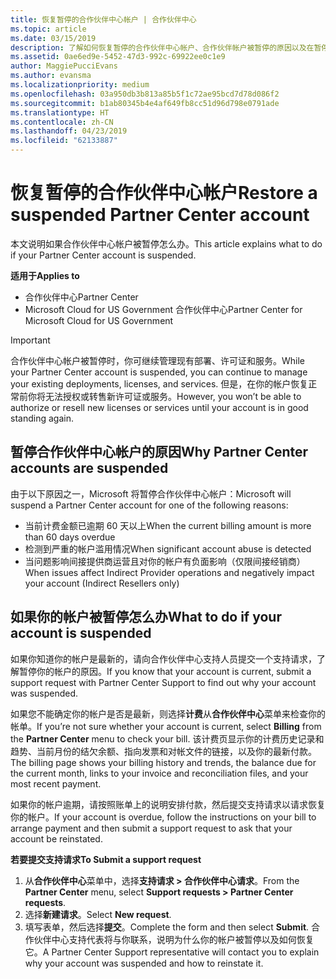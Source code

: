 ```yaml
---
title: 恢复暂停的合作伙伴中心帐户 | 合作伙伴中心
ms.topic: article
ms.date: 03/15/2019
description: 了解如何恢复暂停的合作伙伴中心帐户、合作伙伴帐户被暂停的原因以及在暂停时如何使用帐户。
ms.assetid: 0ae6ed9e-5452-47d3-992c-69922ee0c1e9
author: MaggiePucciEvans
ms.author: evansma
ms.localizationpriority: medium
ms.openlocfilehash: 03a950db3b813a85b5f1c72ae95bcd7d78d086f2
ms.sourcegitcommit: b1ab80345b4e4af649fb8cc51d96d798e0791ade
ms.translationtype: HT
ms.contentlocale: zh-CN
ms.lasthandoff: 04/23/2019
ms.locfileid: "62133887"
---
```

# <a name="restore-a-suspended-partner-center-account"></a><span data-ttu-id="7fcd2-103">恢复暂停的合作伙伴中心帐户</span><span class="sxs-lookup"><span data-stu-id="7fcd2-103">Restore a suspended Partner Center account</span></span>

<span data-ttu-id="7fcd2-104">本文说明如果合作伙伴中心帐户被暂停怎么办。</span><span class="sxs-lookup"><span data-stu-id="7fcd2-104">This article explains what to do if your Partner Center account is suspended.</span></span>

<span data-ttu-id="7fcd2-105">**适用于**</span><span class="sxs-lookup"><span data-stu-id="7fcd2-105">**Applies to**</span></span>

-  <span data-ttu-id="7fcd2-106">合作伙伴中心</span><span class="sxs-lookup"><span data-stu-id="7fcd2-106">Partner Center</span></span>
-  <span data-ttu-id="7fcd2-107">Microsoft Cloud for US Government 合作伙伴中心</span><span class="sxs-lookup"><span data-stu-id="7fcd2-107">Partner Center for Microsoft Cloud for US Government</span></span>


> [!IMPORTANT]  
> <span data-ttu-id="7fcd2-108">合作伙伴中心帐户被暂停时，你可继续管理现有部署、许可证和服务。</span><span class="sxs-lookup"><span data-stu-id="7fcd2-108">While your Partner Center account is suspended, you can continue to manage your existing deployments, licenses, and services.</span></span> <span data-ttu-id="7fcd2-109">但是，在你的帐户恢复正常前你将无法授权或转售新许可证或服务。</span><span class="sxs-lookup"><span data-stu-id="7fcd2-109">However, you won’t be able to authorize or resell new licenses or services until your account is in good standing again.</span></span>

## <a name="why-partner-center-accounts-are-suspended"></a><span data-ttu-id="7fcd2-110">暂停合作伙伴中心帐户的原因</span><span class="sxs-lookup"><span data-stu-id="7fcd2-110">Why Partner Center accounts are suspended</span></span>

<span data-ttu-id="7fcd2-111">由于以下原因之一，Microsoft 将暂停合作伙伴中心帐户：</span><span class="sxs-lookup"><span data-stu-id="7fcd2-111">Microsoft will suspend a Partner Center account for one of the following reasons:</span></span>

- <span data-ttu-id="7fcd2-112">当前计费金额已逾期 60 天以上</span><span class="sxs-lookup"><span data-stu-id="7fcd2-112">When the current billing amount is more than 60 days overdue</span></span> 
- <span data-ttu-id="7fcd2-113">检测到严重的帐户滥用情况</span><span class="sxs-lookup"><span data-stu-id="7fcd2-113">When significant account abuse is detected</span></span>
- <span data-ttu-id="7fcd2-114">当问题影响间接提供商运营且对你的帐户有负面影响（仅限间接经销商）</span><span class="sxs-lookup"><span data-stu-id="7fcd2-114">When issues affect Indirect Provider operations and negatively impact your account (Indirect Resellers only)</span></span>

## <a name="what-to-do-if-your-account-is-suspended"></a><span data-ttu-id="7fcd2-115">如果你的帐户被暂停怎么办</span><span class="sxs-lookup"><span data-stu-id="7fcd2-115">What to do if your account is suspended</span></span>

<span data-ttu-id="7fcd2-116">如果你知道你的帐户是最新的，请向合作伙伴中心支持人员提交一个支持请求，了解暂停你的帐户的原因。</span><span class="sxs-lookup"><span data-stu-id="7fcd2-116">If you know that your account is current, submit a support request with Partner Center Support to find out why your account was suspended.</span></span> 

<span data-ttu-id="7fcd2-117">如果您不能确定你的帐户是否是最新，则选择**计费**从**合作伙伴中心**菜单来检查你的帐单。</span><span class="sxs-lookup"><span data-stu-id="7fcd2-117">If you’re not sure whether your account is current, select **Billing** from the **Partner Center** menu to check your bill.</span></span> <span data-ttu-id="7fcd2-118">该计费页显示你的计费历史记录和趋势、当前月份的结欠余额、指向发票和对帐文件的链接，以及你的最新付款。</span><span class="sxs-lookup"><span data-stu-id="7fcd2-118">The billing page shows your billing history and trends, the balance due for the current month, links to your invoice and reconciliation files, and your most recent payment.</span></span>

<span data-ttu-id="7fcd2-119">如果你的帐户逾期，请按照账单上的说明安排付款，然后提交支持请求以请求恢复你的帐户。</span><span class="sxs-lookup"><span data-stu-id="7fcd2-119">If your account is overdue, follow the instructions on your bill to arrange payment and then submit a support request to ask that your account be reinstated.</span></span> 

<span data-ttu-id="7fcd2-120">**若要提交支持请求**</span><span class="sxs-lookup"><span data-stu-id="7fcd2-120">**To Submit a support request**</span></span>

1.  <span data-ttu-id="7fcd2-121">从**合作伙伴中心**菜单中，选择**支持请求 > 合作伙伴中心请求**。</span><span class="sxs-lookup"><span data-stu-id="7fcd2-121">From the **Partner Center** menu, select **Support requests > Partner Center requests**.</span></span>
2.  <span data-ttu-id="7fcd2-122">选择**新建请求**。</span><span class="sxs-lookup"><span data-stu-id="7fcd2-122">Select **New request**.</span></span> 
3.  <span data-ttu-id="7fcd2-123">填写表单，然后选择**提交**。</span><span class="sxs-lookup"><span data-stu-id="7fcd2-123">Complete the form and then select **Submit**.</span></span> <span data-ttu-id="7fcd2-124">合作伙伴中心支持代表将与你联系，说明为什么你的帐户被暂停以及如何恢复它。</span><span class="sxs-lookup"><span data-stu-id="7fcd2-124">A Partner Center Support representative will contact you to explain why your account was suspended and how to reinstate it.</span></span>



